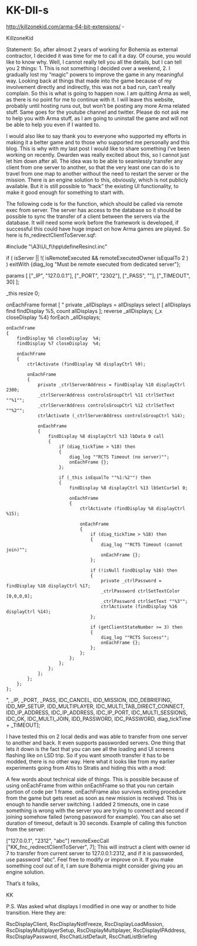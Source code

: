 # KK-Dll-s
http://killzonekid.com/arma-64-bit-extensions/ - 

KillzoneKid

Statement:
So, after almost 2 years of working for Bohemia as external contractor, I decided it was time for me to call it a day. Of course, you would like to know why. Well, I cannot really tell you all the details, but I can tell you 2 things: 1. This is not something I decided over a weekend, 2. I gradually lost my “magic” powers to improve the game in any meaningful way. Looking back at things that made into the game because of my involvement directly and indirectly, this was not a bad run, can’t really complain. So this is what is going to happen now. I am quitting Arma as well, as there is no point for me to continue with it. I will leave this website, probably until hosting runs out, but won’t be posting any more Arma related stuff. Same goes for the youtube channel and twitter. Please do not ask me to help you with Arma stuff, as I am going to uninstall the game and will not be able to help you even if I wanted to.

I would also like to say thank you to everyone who supported my efforts in making it a better game and to those who supported me personally and this blog. This is why with my last post I would like to share something I’ve been working on recently. Dwarden was really excited about this, so I cannot just let him down after all. The idea was to be able to seamlessly transfer any client from one server to another, so that the very least one can do is to travel from one map to another without the need to restart the server or the mission. There is an engine solution to this, obviously, which is not publicly available. But it is still possible to “hack” the existing UI functionality, to make it good enough for something to start with.

The following code is for the function, which should be called via remote exec from server. The server has access to the database so it should be possible to sync the transfer of a client between the servers via the database. It will need some work before the framework is developed, if successful this could have huge impact on how Arma games are played. So here is fn_redirectClientToServer.sqf:


#include "\A3\Ui_f\hpp\defineResincl.inc"

if (
    isServer 
    || 
    !(
        isRemoteExecuted 
        && 
        remoteExecutedOwner isEqualTo 2
    )
) 
exitWith {diag_log "Must be remote executed from dedicated server"};

params 
[
    ["_IP", "127.0.0.1"], 
    ["_PORT", "2302"],
    ["_PASS", ""], 
    ["_TIMEOUT", 30]
];

_this resize 0;

onEachFrame format [
"
    private _allDisplays = allDisplays select 
    [
        allDisplays find findDisplay %5, 
        count allDisplays
    ];
    reverse _allDisplays;
    {_x closeDisplay %4} forEach _allDisplays;
    
    onEachFrame 
    {
        findDisplay %6 closeDisplay  %4;
        findDisplay %7 closeDisplay  %4;
        
        onEachFrame
        {
            ctrlActivate (findDisplay %8 displayCtrl %9);
            
            onEachFrame
            {
                private _ctrlServerAddress = findDisplay %10 displayCtrl 2300;
                _ctrlServerAddress controlsGroupCtrl %11 ctrlSetText ""%1""; 
                _ctrlServerAddress controlsGroupCtrl %12 ctrlSetText ""%2"";
                ctrlActivate (_ctrlServerAddress controlsGroupCtrl %14);
                
                onEachFrame 
                {   
                    findDisplay %8 displayCtrl %13 lbData 0 call 
                    {
                        if (diag_tickTime > %18) then
                        {
                            diag_log ""RCTS Timeout (no server)"";
                            onEachFrame {};
                        };  
                    
                        if (_this isEqualTo ""%1:%2"") then
                        {
                            findDisplay %8 displayCtrl %13 lbSetCurSel 0;
                            
                            onEachFrame 
                            {
                                ctrlActivate (findDisplay %8 displayCtrl %15);
                                
                                onEachFrame 
                                {                       
                                    if (diag_tickTime > %18) then
                                    {
                                        diag_log ""RCTS Timeout (cannot join)"";
                                        onEachFrame {};
                                    };
                                    
                                    if (!isNull findDisplay %16) then
                                    {
                                        private _ctrlPassword = findDisplay %16 displayCtrl %17;
                                        _ctrlPassword ctrlSetTextColor [0,0,0,0];
                                        _ctrlPassword ctrlSetText ""%3"";
                                        ctrlActivate (findDisplay %16 displayCtrl %14);
                                    };
                                    
                                    if (getClientStateNumber >= 3) then
                                    {
                                        diag_log ""RCTS Success"";
                                        onEachFrame {};
                                    };
                                };
                            };
                        };
                    };
                };
            };
        };
    };
", _IP, _PORT, _PASS, IDC_CANCEL, IDD_MISSION, IDD_DEBRIEFING, IDD_MP_SETUP, IDD_MULTIPLAYER, 
IDC_MULTI_TAB_DIRECT_CONNECT, IDD_IP_ADDRESS, IDC_IP_ADDRESS, IDC_IP_PORT, IDC_MULTI_SESSIONS, 
IDC_OK, IDC_MULTI_JOIN, IDD_PASSWORD, IDC_PASSWORD, diag_tickTime + _TIMEOUT];


I have tested this on 2 local dedis and was able to transfer from one server to another and back. It even supports passworded servers. One thing that lets it down is the fact that you can see all the loading and UI screens flashing like on LSD trip. So if you want smooth transfer it has to be modded, there is no other way. Here what it looks like from my earlier experiments going from Altis to Stratis and hiding this with a mod:


A few words about technical side of things. This is possible because of using onEachFrame from within onEachFrame so that you run certain portion of code per 1 frame. onEachFrame also survives exiting procedure from the game but gets reset as soon as new mission is received. This is enough to handle server switching. I added 2 timeouts, one in case something is wrong with the server you are trying to connect and second if joining somehow failed (wrong password for example). You can also set duration of timeout, default is 30 seconds. Example of calling this function from the server:

["127.0.0.1", "2312", "abc"] remoteExecCall ["KK_fnc_redirectClientToServer", 7];
This will instruct a client with owner id 7 to transfer from current server to 127.0.0.1:2312, and if it is passworded, use password “abc”. Feel free to modify or improve on it. If you make something cool out of it, I am sure Bohemia might consider giving you an engine solution.

That’s it folks,

KK

P.S. Was asked what displays I modified in one way or another to hide transition. Here they are:

RscDisplayClient, RscDisplayNotFreeze, RscDisplayLoadMission, RscDisplayMultiplayerSetup, RscDisplayMultiplayer, RscDisplayIPAddress, RscDisplayPassword, RscChatListDefault, RscChatListBriefing
